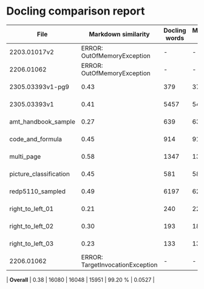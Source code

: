 # Docling comparison report

| File | Markdown similarity | Docling words | MarkItDown words | Matched | Match % | BBox MAE |
| --- | --- | --- | --- | --- | --- | --- |
| 2203.01017v2 | ERROR: OutOfMemoryException | - | - | - | - | - |
| 2206.01062 | ERROR: OutOfMemoryException | - | - | - | - | - |
| 2305.03393v1-pg9 | 0.43 | 379 | 377 | 377 | 99.47 % | 0.0153 |
| 2305.03393v1 | 0.41 | 5457 | 5434 | 5428 | 99.47 % | 0.0288 |
| amt_handbook_sample | 0.27 | 639 | 639 | 639 | 100.00 % | 0.1234 |
| code_and_formula | 0.45 | 914 | 915 | 914 | 100.00 % | 0.0116 |
| multi_page | 0.58 | 1347 | 1321 | 1321 | 98.07 % | 0.0514 |
| picture_classification | 0.45 | 581 | 581 | 581 | 100.00 % | 0.0034 |
| redp5110_sampled | 0.49 | 6197 | 6242 | 6152 | 99.27 % | 0.0779 |
| right_to_left_01 | 0.21 | 240 | 228 | 228 | 95.00 % | 0.0702 |
| right_to_left_02 | 0.30 | 193 | 180 | 180 | 93.26 % | 0.0762 |
| right_to_left_03 | 0.23 | 133 | 131 | 131 | 98.50 % | 0.0757 |
| 2206.01062 | ERROR: TargetInvocationException | - | - | - | - | - |

| **Overall** | 0.38 | 16080 | 16048 | 15951 | 99.20 % | 0.0527 |
